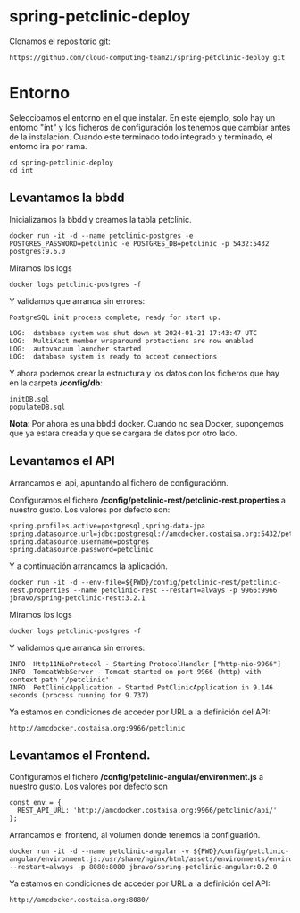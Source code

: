 # spring-petclinic-deploy

Clonamos el repositorio git:

````
https://github.com/cloud-computing-team21/spring-petclinic-deploy.git
````

# Entorno

Seleccioamos el entorno en el que instalar. En este ejemplo, solo hay un entorno "int" y los ficheros de configuración los tenemos que cambiar antes de la instalación. Cuando este terminado todo integrado y terminado, el entorno ira por rama.

````
cd spring-petclinic-deploy
cd int
````

## Levantamos la bbdd

Inicializamos la bbdd y creamos la tabla petclinic.

````
docker run -it -d --name petclinic-postgres -e POSTGRES_PASSWORD=petclinic -e POSTGRES_DB=petclinic -p 5432:5432 postgres:9.6.0
````

Miramos los logs

````
docker logs petclinic-postgres -f
````

Y validamos que arranca sin errores:

````
PostgreSQL init process complete; ready for start up.

LOG:  database system was shut down at 2024-01-21 17:43:47 UTC
LOG:  MultiXact member wraparound protections are now enabled
LOG:  autovacuum launcher started
LOG:  database system is ready to accept connections
````

Y ahora podemos crear la estructura y los datos con los ficheros que hay en la carpeta **<entorno>/config/db**:

````
initDB.sql
populateDB.sql
````

**Nota**: Por ahora es una bbdd docker. Cuando no sea Docker, supongemos que ya estara creada y que se cargara de datos por otro lado.

## Levantamos el API

Arrancamos el api, apuntando al fichero de configuraciónn.

Configuramos el fichero **<entorno>/config/petclinic-rest/petclinic-rest.properties** a nuestro gusto. Los valores por defecto son:

````
spring.profiles.active=postgresql,spring-data-jpa
spring.datasource.url=jdbc:postgresql://amcdocker.costaisa.org:5432/petclinic
spring.datasource.username=postgres
spring.datasource.password=petclinic
````

Y a continuación arrancamos la aplicación.

````
docker run -it -d --env-file=${PWD}/config/petclinic-rest/petclinic-rest.properties --name petclinic-rest --restart=always -p 9966:9966 jbravo/spring-petclinic-rest:3.2.1
````
Miramos los logs

````
docker logs petclinic-postgres -f
````

Y validamos que arranca sin errores:

````
INFO  Http11NioProtocol - Starting ProtocolHandler ["http-nio-9966"]
INFO  TomcatWebServer - Tomcat started on port 9966 (http) with context path '/petclinic'
INFO  PetClinicApplication - Started PetClinicApplication in 9.146 seconds (process running for 9.737)
````

Ya estamos en condiciones de acceder por URL a la definición del API:

````
http://amcdocker.costaisa.org:9966/petclinic
````

## Levantamos el Frontend.

Configuramos el fichero **/config/petclinic-angular/environment.js** a nuestro gusto. Los valores por defecto son

````
const env = {
  REST_API_URL: 'http://amcdocker.costaisa.org:9966/petclinic/api/'	
};
````

Arrancamos el frontend, al volumen donde tenemos la configuarión.

````
docker run -it -d --name petclinic-angular -v ${PWD}/config/petclinic-angular/environment.js:/usr/share/nginx/html/assets/environments/environment.js --restart=always -p 8080:8080 jbravo/spring-petclinic-angular:0.2.0
````

Ya estamos en condiciones de acceder por URL a la definición del API:

````
http://amcdocker.costaisa.org:8080/
````
